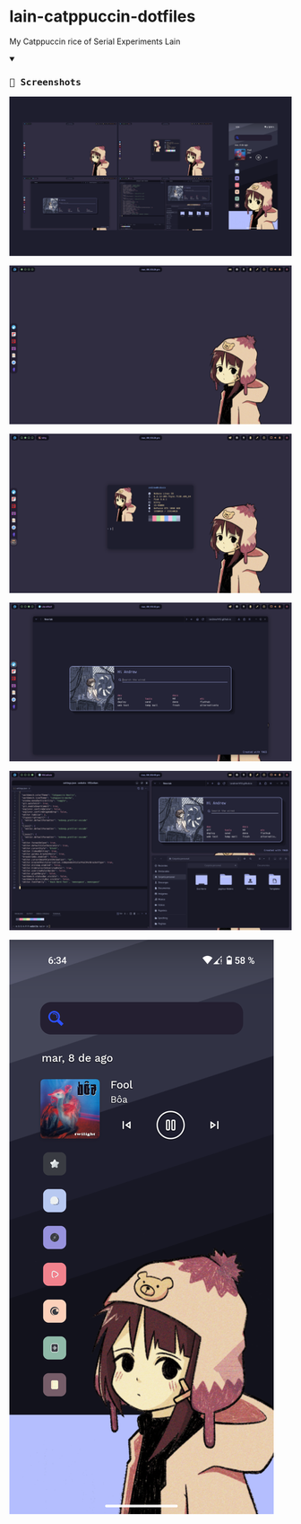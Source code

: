 # lain-catppuccin-dotfiles
My Catppuccin rice of Serial Experiments Lain

<details open>
<summary><h3><samp>🌸 Screenshots</samp></h3></summary>

![rice.png](assets/rice.png)

![desktop.png](assets/desktop.png)

![terminal.png](assets/terminal.png)

![browser.png](assets/browser.png)

![code.png](assets/code.png)

![phone.png](assets/phone.png)

</details>
